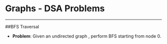 # Graphs - DSA Problems

---

##BFS Traversal

- **Problem**: Given an undirected graph , perform BFS starting from node 0.

